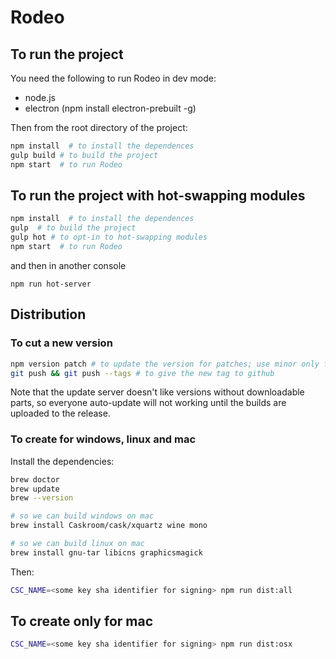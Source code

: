 # Rodeo

## To run the project
You need the following to run Rodeo in dev mode:
- node.js
- electron (npm install electron-prebuilt -g)

Then from the root directory of the project:
```bash
npm install  # to install the dependences
gulp build # to build the project
npm start  # to run Rodeo
```

## To run the project with hot-swapping modules
```bash
npm install  # to install the dependences
gulp  # to build the project
gulp hot # to opt-in to hot-swapping modules
npm start  # to run Rodeo
```
and then in another console
```
npm run hot-server
```

## Distribution

### To cut a new version
```bash
npm version patch # to update the version for patches; use minor only for new features
git push && git push --tags # to give the new tag to github
```

Note that the update server doesn't like versions without downloadable parts, so everyone auto-update will
not working until the builds are uploaded to the release.

### To create for windows, linux and mac
Install the dependencies:
```bash
brew doctor
brew update
brew --version

# so we can build windows on mac
brew install Caskroom/cask/xquartz wine mono

# so we can build linux on mac
brew install gnu-tar libicns graphicsmagick
```
Then:
```bash
CSC_NAME=<some key sha identifier for signing> npm run dist:all
```

## To create only for mac
```bash
CSC_NAME=<some key sha identifier for signing> npm run dist:osx
```
